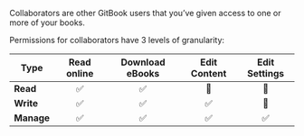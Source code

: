 Collaborators are other GitBook users that you’ve given access to one or more of your books.

Permissions for collaborators have 3 levels of granularity:

| Type | Read online | Download eBooks | Edit Content | Edit Settings |
| ---- | :---------------------: | :----------: | :----------: | :-----------: |
| **Read**   |  ✅ | ✅ | 🚫 | 🚫 |
| **Write**  |  ✅ | ✅ | ✅ | 🚫 |
| **Manage** |  ✅ | ✅ | ✅ | ✅ |
